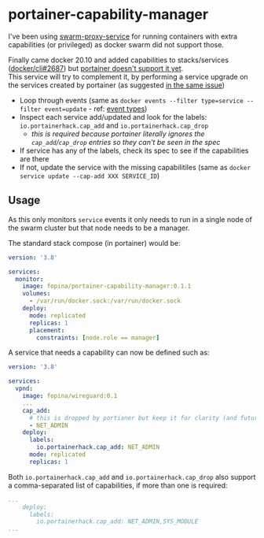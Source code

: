 # portainer-capability-manager

I've been using [swarm-proxy-service](https://github.com/fopina/docker-swarm-service-proxy) for running containers with extra capabilities (or privileged) as docker swarm did not support those.

Finally came docker 20.10 and added capabilities to stacks/services ([docker/cli#2687](https://github.com/docker/cli/pull/2687)) but [portainer doesn't support it yet](https://github.com/portainer/portainer/issues/4684).  
This service will try to complement it, by performing a service upgrade on the services created by portainer (as suggested [in the same issue](https://github.com/portainer/portainer/issues/4684))

* Loop through events (same as `docker events --filter type=service --filter event=update` - ref: [event types](https://docs.docker.com/engine/reference/commandline/events/#object-types))
* Inspect each service add/updated and look for the labels: `io.portainerhack.cap_add` and `io.portainerhack.cap_drop`
  * *this is required because portainer literally ignores the `cap_add`/`cap_drop` entries so they can't be seen in the spec*
* If service has any of the labels, check its spec to see if the capabilities are there
* If not, update the service with the missing capabilitiles (same as `docker service update --cap-add XXX SERVICE_ID`)

## Usage

As this only monitors `service` events it only needs to run in a single node of the swarm cluster but that node needs to be a manager.

The standard stack compose (in portainer) would be:

```yaml
version: '3.8'

services:
  monitor:
    image: fopina/portainer-capability-manager:0.1.1
    volumes:
      - /var/run/docker.sock:/var/run/docker.sock
    deploy:
      mode: replicated
      replicas: 1
      placement:
        constraints: [node.role == manager]
```

A service that needs a capability can now be defined such as:

```yaml
version: '3.8'

services:
  vpnd:
    image: fopina/wireguard:0.1
    ...
    cap_add:
      # this is dropped by portianer but keep it for clarity (and future?)
      - NET_ADMIN
    deploy:
      labels:
        io.portainerhack.cap_add: NET_ADMIN
      mode: replicated
      replicas: 1
```

Both `io.portainerhack.cap_add` and `io.portainerhack.cap_drop` also support a comma-separated list of capabilities, if more than one is required:

```yaml
...
    deploy:
      labels:
        io.portainerhack.cap_add: NET_ADMIN,SYS_MODULE
...
```



